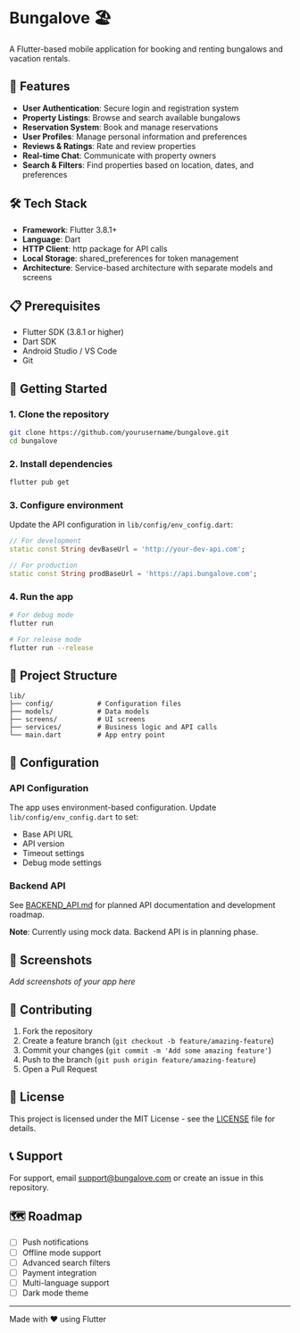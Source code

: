 # Bungalove 🏖️

A Flutter-based mobile application for booking and renting bungalows and vacation rentals.

## 📱 Features

- **User Authentication**: Secure login and registration system
- **Property Listings**: Browse and search available bungalows
- **Reservation System**: Book and manage reservations
- **User Profiles**: Manage personal information and preferences
- **Reviews & Ratings**: Rate and review properties
- **Real-time Chat**: Communicate with property owners
- **Search & Filters**: Find properties based on location, dates, and preferences

## 🛠️ Tech Stack

- **Framework**: Flutter 3.8.1+
- **Language**: Dart
- **HTTP Client**: http package for API calls
- **Local Storage**: shared_preferences for token management
- **Architecture**: Service-based architecture with separate models and screens

## 📋 Prerequisites

- Flutter SDK (3.8.1 or higher)
- Dart SDK
- Android Studio / VS Code
- Git

## 🚀 Getting Started

### 1. Clone the repository
```bash
git clone https://github.com/yourusername/bungalove.git
cd bungalove
```

### 2. Install dependencies
```bash
flutter pub get
```

### 3. Configure environment
Update the API configuration in `lib/config/env_config.dart`:
```dart
// For development
static const String devBaseUrl = 'http://your-dev-api.com';

// For production
static const String prodBaseUrl = 'https://api.bungalove.com';
```

### 4. Run the app
```bash
# For debug mode
flutter run

# For release mode
flutter run --release
```

## 📁 Project Structure

```
lib/
├── config/           # Configuration files
├── models/           # Data models
├── screens/          # UI screens
├── services/         # Business logic and API calls
└── main.dart         # App entry point
```

## 🔧 Configuration

### API Configuration
The app uses environment-based configuration. Update `lib/config/env_config.dart` to set:
- Base API URL
- API version
- Timeout settings
- Debug mode settings

### Backend API
See [BACKEND_API.md](BACKEND_API.md) for planned API documentation and development roadmap.

**Note**: Currently using mock data. Backend API is in planning phase.

## 📱 Screenshots

*Add screenshots of your app here*

## 🤝 Contributing

1. Fork the repository
2. Create a feature branch (`git checkout -b feature/amazing-feature`)
3. Commit your changes (`git commit -m 'Add some amazing feature'`)
4. Push to the branch (`git push origin feature/amazing-feature`)
5. Open a Pull Request

## 📄 License

This project is licensed under the MIT License - see the [LICENSE](LICENSE) file for details.

## 📞 Support

For support, email support@bungalove.com or create an issue in this repository.

## 🗺️ Roadmap

- [ ] Push notifications
- [ ] Offline mode support
- [ ] Advanced search filters
- [ ] Payment integration
- [ ] Multi-language support
- [ ] Dark mode theme

---

Made with ❤️ using Flutter
